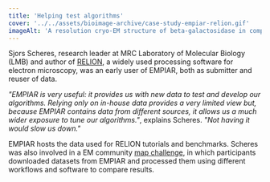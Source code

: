 ```yaml
---
title: 'Helping test algorithms'
cover: '../../assets/bioimage-archive/case-study-empiar-relion.gif'
imageAlt: 'A resolution cryo-EM structure of beta-galactosidase in complex with a cell-permeant inhibitor'
---
```


Sjors Scheres, research leader at MRC Laboratory of Molecular Biology (LMB) and author of [RELION](https://www2.mrc-lmb.cam.ac.uk/relion/index.php?title=Main_Page), a widely used processing software for electron microscopy, was an early user of EMPIAR, both as submitter and reuser of data. 

_"EMPIAR is very useful: it provides us with new data to test and develop our algorithms. Relying only on in-house data provides a very limited view but, because EMPIAR contains data from different sources, it allows us a much wider exposure to tune our algorithms."_, explains Scheres. _"Not having it would slow us down."_

EMPIAR hosts the data used for RELION tutorials and benchmarks. Scheres was also involved in a EM community [map challenge](https://www.emdataresource.org/challenges/index.html), in which participants downloaded datasets from EMPIAR and processed them using different workflows and software to compare results. 
